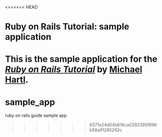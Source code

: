 <<<<<<< HEAD
# Ruby on Rails Tutorial: sample application

This is the sample application for
the [*Ruby on Rails Tutorial*](http://railstutorial.org/)
by [Michael Hartl](http://michaelhartl.com/).
=======
sample_app
==========

ruby on rails guide sample app
>>>>>>> 9371e24d04b616ca0292395f896b58a91285292c

